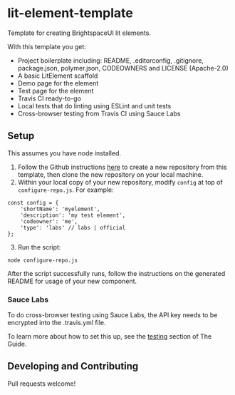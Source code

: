 # lit-element-template

Template for creating BrightspaceUI lit elements.

With this template you get:

* Project boilerplate including: README, .editorconfig, .gitignore, package.json, polymer.json, CODEOWNERS and LICENSE (Apache-2.0)
* A basic LitElement scaffold
* Demo page for the element
* Test page for the element
* Travis CI ready-to-go
* Local tests that do linting using ESLint and unit tests
* Cross-browser testing from Travis CI using Sauce Labs

## Setup

This assumes you have node installed.

1. Follow the Github instructions [here](https://help.github.com/en/articles/creating-a-repository-from-a-template) to create a new repository from this template, then clone the new repository on your local machine.
2. Within your local copy of your new repository, modify `config` at top of `configure-repo.js`. For example:
```
const config = {
	'shortName': 'myelement',
	'description': 'my test element',
	'codeowner': 'me',
	'type': 'labs' // labs | official
};
```
3. Run the script:
```
node configure-repo.js
```

After the script successfully runs, follow the instructions on the generated README for usage of your new component.

### Sauce Labs

To do cross-browser testing using Sauce Labs, the API key needs to be encrypted into the .travis.yml file.

To learn more about how to set this up, see the [testing](https://github.com/BrightspaceUI/guide/wiki/Testing) section of The Guide.

## Developing and Contributing

Pull requests welcome!
